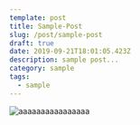 ```yaml
---
template: post
title: Sample-Post
slug: /post/sample-post
draft: true
date: 2019-09-21T18:01:05.423Z
description: sample post...
category: sample
tags:
  - sample
---
```

![aaaaaaaaaaaaaaaa](/media/gutenberg.jpg "aaaaaaaaaaaaaaaaaaaaaaaaaaa")
